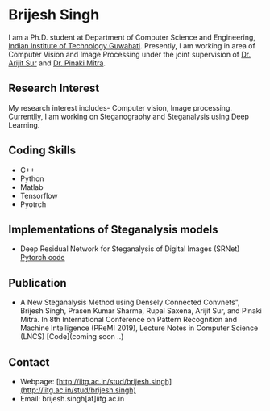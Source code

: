 # Brijesh Singh

I am a Ph.D. student at Department of Computer Science and Engineering, [Indian Institute of Technology Guwahati](https://www.iitg.ac.in/cse/). Presently, I am working in area of Computer Vision and Image Processing under the joint supervision of [Dr. Arijit Sur](https://www.iitg.ac.in/arijit/) and [Dr. Pinaki Mitra](https://www.iitg.ac.in/cse/internet-pages/pinaki).

## Research Interest

My research interest includes- Computer vision, Image processing. Currentlly, I am working on Steganography and Steganalysis using Deep Learning.



## Coding Skills
- C++ 
- Python 
- Matlab
- Tensorflow
- Pyotrch

## Implementations of Steganalysis models

- Deep Residual Network for Steganalysis of Digital Images (SRNet) [Pytorch code](https://github.com/brijeshiitg/Steganalysis-Models-Implementation/tree/master)

## Publication

- A New Steganalysis Method using Densely Connected Convnets", Brijesh Singh, Prasen Kumar Sharma, Rupal Saxena, Arijit Sur, and Pinaki Mitra. In 8th International Conference on Pattern Recognition and Machine Intelligence (PReMI 2019), Lecture Notes in Computer Science (LNCS) [Code](coming soon ..)

## Contact

- Webpage: [http://iitg.ac.in/stud/brijesh.singh](http://iitg.ac.in/stud/brijesh.singh) 
- Email: brijesh.singh[at]iitg.ac.in
